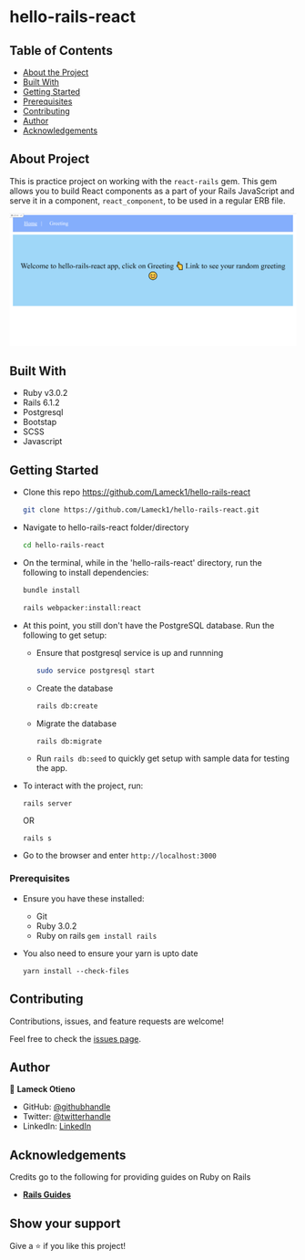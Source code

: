 # hello-rails-react

## Table of Contents

- [About the Project](#about-the-project)
- [Built With](#built-with)
- [Getting Started](#getting-started)
- [Prerequisites](#prerequisites)
- [Contributing](#contributing)
- [Author](#author)
- [Acknowledgements](#acknowledgements)

## About Project

This is practice project on working with the `react-rails` gem. This gem allows you to build React components as a part of your Rails JavaScript and serve it in a component, `react_component`, to be used in a regular ERB file.

![screenshot](./screenshot.png)

## Built With

- Ruby v3.0.2
- Rails 6.1.2
- Postgresql
- Bootstap
- SCSS
- Javascript

## Getting Started

- Clone this repo https://github.com/Lameck1/hello-rails-react

  ```bash
  git clone https://github.com/Lameck1/hello-rails-react.git
  ```

- Navigate to hello-rails-react folder/directory

  ```bash
  cd hello-rails-react
  ```

- On the terminal, while in the 'hello-rails-react' directory, run the following to install dependencies:

  ```bash
  bundle install
  ```

  ```bash
  rails webpacker:install:react
  ```

- At this point, you still don't have the PostgreSQL database. Run the following to get setup:

  - Ensure that postgresql service is up and runnning

    ```bash
    sudo service postgresql start
    ```

  - Create the database

    ```bash
    rails db:create
    ```

  - Migrate the database

    ```
    rails db:migrate
    ```

  - Run `rails db:seed` to quickly get setup with sample data for testing the app.

- To interact with the project, run:

  ```
  rails server
  ```

  OR

  ```
  rails s
  ```

- Go to the browser and enter
  `http://localhost:3000`

### Prerequisites

- Ensure you have these installed:

  - Git
  - Ruby 3.0.2
  - Ruby on rails `gem install rails`

- You also need to ensure your yarn is upto date
  ```
  yarn install --check-files
  ```

## Contributing

Contributions, issues, and feature requests are welcome!

Feel free to check the [issues page](https://github.com/Lameck1/hello-rails-react/issues).

## Author

👤 **Lameck Otieno**

- GitHub: [@githubhandle](https://github.com/Lameck1)
- Twitter: [@twitterhandle](https://twitter.com/lameck721)
- LinkedIn: [LinkedIn](https://www.linkedin.com/in/lameck-odhiambo-642b7077/)

## Acknowledgements

Credits go to the following for providing guides on Ruby on Rails

- [**Rails Guides**](https://guides.rubyonrails.org)

## Show your support

Give a ⭐️ if you like this project!
